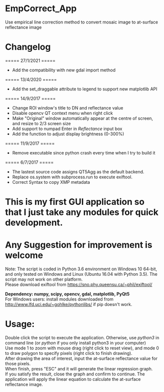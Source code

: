 # EmpCorrect_App
Use empirical line correction method to convert mosaic image to at-surface reflectance image
# Changelog
===== 27/1/2021 =====
- Add the compatibility with new gdal import method  
  
===== 13/4/2020 =====
- Add the set_draggable attribute to legend to support new matplotlib API  
  
===== 14/9/2017 =====
- Change ROI window's title to DN and reflectance value
- Disable opencv QT context menu when right click
- Make "Original" window automatically appear at the centre of screen, and resize to 2/3 screen size
- Add support to numpad Enter in _Reflectance_ input box  
- Add the function to adjust display brightness (0-300%)  
  
===== 11/9/2017 =====  
- Remove executable since python crash every time when I try to build it 

=====  6/7/2017 ===== 
- The lastest source code assigns QT5Agg as the default backend.  
- Replace os.system with subprocess.run to execute exiftool.  
- Correct Syntax to copy XMP metadata

# This is my first GUI application so that I just take any modules for quick development.
# Any Suggestion for improvement is welcome

Note: The script is coded in Python 3.6 environment on Windows 10 64-bit, and only tested on Windows and Linux (Ubuntu 16.04 with Python 3.5). The script may not work on other platform.  
Please download exiftool from https://sno.phy.queensu.ca/~phil/exiftool/  
 
__Dependency: numpy, scipy, opencv, gdal, matplotlib, PyQt5__  
For Windows users: install modules downloaded from http://www.lfd.uci.edu/~gohlke/pythonlibs/ if pip doesn't work.  

# Usage:
Double click the script to execute the application. Otherwise, use _python3_ in command line (or _python_ if you only install python3 in your computer)   
Use mode 1 to zoom with mouse drag (right click to reset view), and mode 0 to draw polygon to specify pixels (right click to finish drawing).  
After drawing the area of interest, input the at-surface reflectance value for those pixels.  
When finish, press "ESC" and it will generate the linear regression graph.  
If you satisfy the result, close the graph and confirm to continue. The application will apply the linear equation to calculate the at-surface reflectance image.  
